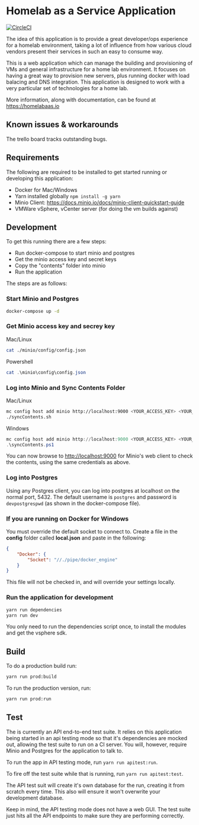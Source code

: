 # Homelab as a Service Application

[![CircleCI](https://circleci.com/gh/homelabaas/haas-application.svg?style=svg)](https://circleci.com/gh/homelabaas/haas-application)

The idea of this application is to provide a great developer/ops experience for a homelab environment, taking a lot of influence from how various cloud vendors present their services in such an easy to consume way.

This is a web application which can manage the building and provisioning of VMs and general infrastructure for a home lab environment. It focuses on having a great way to provision new servers, plus running docker with load balacing and DNS integration. This application is designed to work with a very particular set of technologies for a home lab.

More information, along with documentation, can be found at <https://homelabaas.io>

## Known issues & workarounds

The trello board tracks outstanding bugs.

## Requirements

The following are required to be installed to get started running or developing this application:

* Docker for Mac/Windows
* Yarn installed globally ```npm install -g yarn```
* Minio Client: <https://docs.minio.io/docs/minio-client-quickstart-guide>
* VMWare vSphere, vCenter server (for doing the vm builds against)

## Development

To get this running there are a few steps:

* Run docker-compose to start minio and postgres
* Get the minio access key and secret keys
* Copy the "contents" folder into minio
* Run the application

The steps are as follows:

### Start Minio and Postgres

```bash
docker-compose up -d
```

### Get Minio access key and secrey key

Mac/Linux

```bash
cat ./minio/config/config.json
```

Powershell

```powershell
cat .\minio\config\config.json
```

### Log into Minio and Sync Contents Folder

Mac/Linux

```bash
mc config host add minio http://localhost:9000 <YOUR_ACCESS_KEY> <YOUR_SECRET_KEY>
./syncContents.sh
```

Windows

```powershell
mc config host add minio http://localhost:9000 <YOUR_ACCESS_KEY> <YOUR_SECRET_KEY>
.\syncContents.ps1
```

You can now browse to <http://localhost:9000> for Minio's web client to check the contents, using the same
credentials as above.

### Log into Postgres

Using any Postgres client, you can log into postgres at localhost on the normal port, 5432. The default
username is `postgres` and password is `devpostgrespwd` (as shown in the docker-compose file).

### If you are running on Docker for Windows

You must override the default socket to connect to. Create a file in the __config__ folder called __local.json__ and paste in the following:

```json
{
    "Docker": {
        "Socket": "//./pipe/docker_engine"
    }
}
```

This file will not be checked in, and will override your settings locally.

### Run the application for development

```bash
yarn run dependencies
yarn run dev
```

You only need to run the dependencies script once, to install the modules and get the vsphere sdk.

## Build

To do a production build run:

```bash
yarn run prod:build
```

To run the production version, run:

```bash
yarn run prod:run
```

## Test

The is currently an API end-to-end test suite. It relies on this application being started in an api testing
mode so that it's dependencies are mocked out, allowing the test suite to run on a CI server. You will,
however, require Minio and Postgres for the application to talk to.

To run the app in API testing mode, run `yarn run apitest:run`.

To fire off the test suite while that is running, run `yarn run apitest:test`.

The API test suit will create it's own database for the run, creating it from scratch every time. This also
will ensure it won't overwrite your development database.

Keep in mind, the API testing mode does not have a web GUI. The test suite just hits all the API endpoints
to make sure they are performing correctly.
